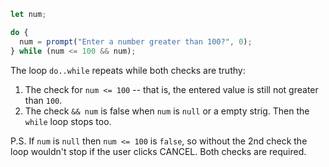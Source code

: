 
```js run demo
let num;

do {
  num = prompt("Enter a number greater than 100?", 0);
} while (num <= 100 && num);
```

The loop `do..while` repeats while both checks are truthy:

1. The check for `num <= 100` -- that is, the entered value is still not greater than `100`.
2. The check `&& num` is false when `num` is `null` or a empty strig. Then the `while` loop stops too.

P.S. If `num` is `null` then `num <= 100` is `false`, so without the 2nd check the loop wouldn't stop if the user clicks CANCEL. Both checks are required.
